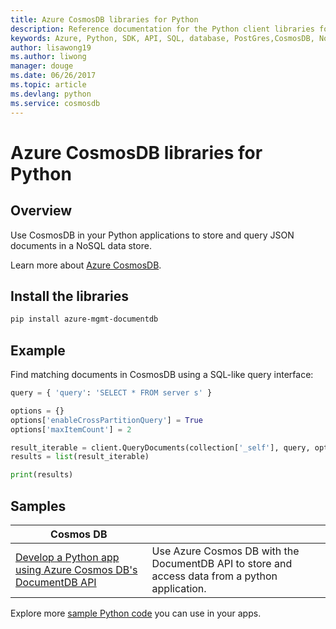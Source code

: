 ```yaml
---
title: Azure CosmosDB libraries for Python
description: Reference documentation for the Python client libraries for CosmosDB
keywords: Azure, Python, SDK, API, SQL, database, PostGres,CosmosDB, NoSQL 
author: lisawong19
ms.author: liwong
manager: douge
ms.date: 06/26/2017
ms.topic: article
ms.devlang: python
ms.service: cosmosdb
---
```


# Azure CosmosDB libraries for Python

## Overview

Use CosmosDB in your Python applications to store and query JSON documents in a NoSQL data store.

Learn more about [Azure CosmosDB](https://docs.microsoft.com/azure/cosmos-db/introduction).

## Install the libraries
```bash
pip install azure-mgmt-documentdb
```

## Example

Find matching documents in CosmosDB using a SQL-like query interface:

```python
query = { 'query': 'SELECT * FROM server s' }    

options = {} 
options['enableCrossPartitionQuery'] = True
options['maxItemCount'] = 2

result_iterable = client.QueryDocuments(collection['_self'], query, options)
results = list(result_iterable)

print(results)
```

## Samples

| **Cosmos DB** ||
|---|---|
| [Develop a Python app using Azure Cosmos DB's DocumentDB API][1] | Use  Azure Cosmos DB with the DocumentDB API to store and access data from a python application. | 


[1]: https://azure.microsoft.com/resources/samples/azure-cosmos-db-documentdb-python-getting-started/

Explore more [sample Python code](https://azure.microsoft.com/resources/samples/?platform=python) you can use in your apps.

